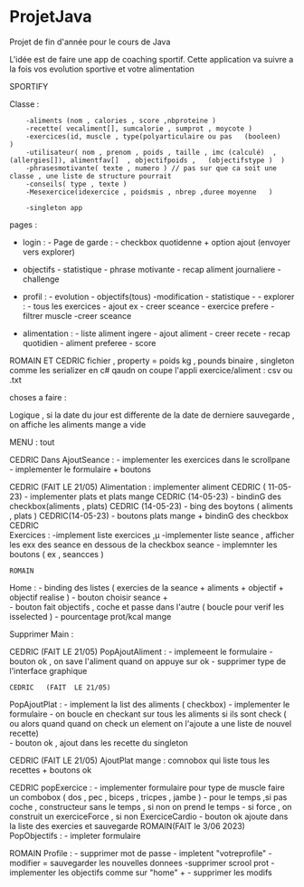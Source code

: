 # ProjetJava

Projet de fin d'année pour le cours de Java

L'idée est de faire une app de coaching sportif.
Cette application va suivre a la fois vos evolution sportive et votre alimentation

SPORTIFY

Classe :

        -aliments (nom , calories , score ,nbproteine )
    	-recette( vecaliment[], sumcalorie , sumprot , moycote )
    	-exercices(id, muscle , type(polyarticulaire ou pas   (booleen)   )
    	-utilisateur( nom , prenom , poids , taille , imc (calculé)  , (allergies[]), alimentfav[]  , objectifpoids , 	(objectifstype )  )
    	-phrasesmotivante( texte , numero ) // pas sur que ca soit une classe , une liste de structure pourrait
    	-conseils( type , texte )
        -Mesexercice(idexercice , poidsmis , nbrep ,duree moyenne   )

    	-singleton app

pages :

- login : - Page de garde : - checkbox quotidenne + option ajout (envoyer vers explorer)
- objectifs - statistique - phrase motivante - recap aliment journaliere - challenge
- profil : - evolution - objectifs(tous)
  -modification - statistique - - explorer : - tous les exercices - ajout ex - creer sceance - exercice prefere - filtrer muscle
  -creer sceance

- alimentation : - liste aliment ingere - ajout aliment - creer recete - recap quotidien - aliment preferee - score


ROMAIN ET CEDRIC 
fichier , property =  poids kg , pounds 
        binaire , singleton comme les serializer en c#  qaudn on coupe l'appli 
        exercice/aliment : csv ou .txt 
        



choses a faire : 


Logique , si la date du jour est differente de la date de derniere sauvegarde , on affiche les aliments mange a vide 

MENU :  tout 


CEDRIC
Dans AjoutSeance :  -       implementer les exercices dans le scrollpane   
                  -  implementer le formulaire + boutons 
                  
  CEDRIC   (FAIT  LE 21/05)
 Alimentation  :  implementer aliment        CEDRIC ( 11-05-23)
                      -   implementer plats et plats mange CEDRIC (14-05-23)
                  - bindinG des checkbox(aliments , plats)  CEDRIC (14-05-23)
                  - bing des boytons ( aliments , plats )  CEDRIC(14-05-23)
                   - boutons plats mange + bindinG des checkbox 
  CEDRIC                 
  Exercices  : -implement liste exercices ,µ
                -implementer liste seance , afficher les exx des seance en dessous de la checkbox seance 
               -  implemnter les boutons ( ex , seancces ) 
        
        
    ROMAIN 
   Home :   - binding  des listes ( exercies de la seance + aliments + objectif + objectif realise ) 
             - bouton choisir seance +  
             - bouton fait objectifs , coche et passe dans l'autre  ( boucle pour verif les isselected )
             - pourcentage prot/kcal mange 
             
   Supprimer Main : 
   
  
   CEDRIC  (FAIT  LE 21/05)
   PopAjoutAliment :  - implemeent le formulaire 
                        - bouton ok , on save l'aliment quand on appuye sur ok 
                        - supprimer type de l'interface graphique 
                        
    CEDRIC   (FAIT  LE 21/05)        
   PopAjoutPlat :    - implement la list des aliments ( checkbox) 
                        -   implementer le formulaire 
                        - on boucle en checkant sur tous les aliments si ils sont check 
                        (  ou alors quand quand on check un element on l'ajoute a une liste de nouvel recette)  
                        - bouton ok , ajout dans les recette du singleton 
   
   CEDRIC  (FAIT  LE 21/05)
   AjoutPlat mange  :  comnobox qui liste tous les recettes  + boutons ok
   
   CEDRIC
   popExercice  :  - implementer formulaire 
                           pour type de muscle faire un combobox ( dos , pec , biceps , tricpes , jambe ) 
                         - pour le temps ,si pas coche , constructeur sans le temps , si non on prend le temps 
                         - si force , on construit un exerciceForce , si non ExerciceCardio
                        - bouton ok ajoute dans la liste des exercies et sauvegarde 
   ROMAIN(FAIT le 3/06 2023)
   PopObjectifs : - impleter formulaire 
   
   
   ROMAIN
   Profile :  - supprimer mot de passe 
               - impletent "votreprofile" 
               - modifier = sauvegarder les nouvelles donnees 
               -supprimer scrool prot 
               -  implementer  les objectifs comme sur "home" + 
               - supprimer les modifs
             
   
             
                
                     
                        
